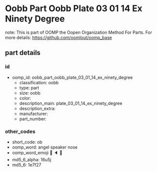# Oobb Part Oobb Plate 03 01 14 Ex Ninety Degree  

note: This is part of OOMP the Oopen Organization Method For Parts. For more details: https://github.com/oomlout/oomp_base

##  part details





### id
* oomp_id: oobb_part_oobb_plate_03_01_14_ex_ninety_degree
  * classification: oobb
  * type: part
  * size: oobb
  * color: 
  * description_main: plate_03_01_14_ex_ninety_degree
  * description_extra: 
  * manufacturer: 
  * part_number: 

### other_codes
* short_code: ob
* oomp_word: angel speaker nose
* oomp_word_emoji :angel: :speaker: :nose:
* md5_6_alpha: 16u5j
* md5_6: 1e7f27